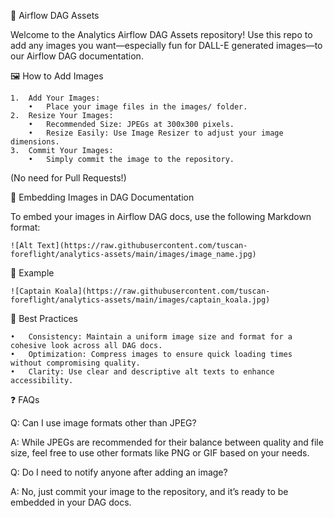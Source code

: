 📸 Airflow DAG Assets

Welcome to the Analytics Airflow DAG Assets repository! Use this repo to add any images you want—especially fun for DALL-E generated images—to our Airflow DAG documentation.

🖼️ How to Add Images

	1.	Add Your Images:
	    •	Place your image files in the images/ folder.
	2.	Resize Your Images:
	    •	Recommended Size: JPEGs at 300x300 pixels.
	    •	Resize Easily: Use Image Resizer to adjust your image dimensions.
	3.	Commit Your Images:
	    •	Simply commit the image to the repository.
(No need for Pull Requests!)

🔗 Embedding Images in DAG Documentation

To embed your images in Airflow DAG docs, use the following Markdown format:

`![Alt Text](https://raw.githubusercontent.com/tuscan-foreflight/analytics-assets/main/images/image_name.jpg)`

📌 Example

`![Captain Koala](https://raw.githubusercontent.com/tuscan-foreflight/analytics-assets/main/images/captain_koala.jpg)`

🎨 Best Practices

	•	Consistency: Maintain a uniform image size and format for a cohesive look across all DAG docs.
	•	Optimization: Compress images to ensure quick loading times without compromising quality.
	•	Clarity: Use clear and descriptive alt texts to enhance accessibility.

❓ FAQs

Q: Can I use image formats other than JPEG?

A: While JPEGs are recommended for their balance between quality and file size, feel free to use other formats like PNG or GIF based on your needs.

Q: Do I need to notify anyone after adding an image?

A: No, just commit your image to the repository, and it’s ready to be embedded in your DAG docs.